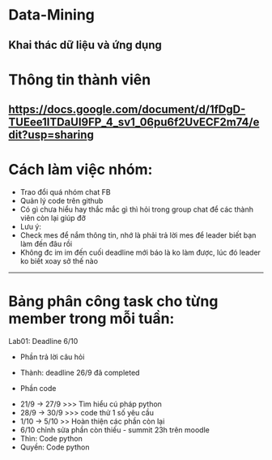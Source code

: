 # Data-Mining
Khai thác dữ liệu và ứng dụng
-------------
# Thông tin thành viên
https://docs.google.com/document/d/1fDgD-TUEee1ITDaUI9FP_4_sv1_06pu6f2UvECF2m74/edit?usp=sharing
-------------
# Cách làm việc nhóm:
 - Trao đổi quá nhóm chat FB
 - Quản lý code trên github
 - Có gì chưa hiểu hay thắc mắc gì thì hỏi trong group chat để các thành viên còn lại giúp đỡ
 - Lưu ý:
 - Check mes để nắm thông tin, nhớ là phải trả lời mes để leader biết bạn làm đến đâu rồi
 - Không đc im im đến cuối deadline mới báo là ko làm được, lúc đó leader ko biết xoay sở thế nào
-------------
# Bảng phân công task cho từng member trong mỗi tuần:
Lab01: Deadline 6/10
+ Phần trả lời câu hỏi 
- Thành: deadline 26/9 đã completed
+ Phần code 
- 21/9 -> 27/9 >>> Tìm hiểu cú pháp python
- 28/9 -> 30/9 >>> code thử 1 số yêu cầu
- 1/10 -> 5/10 >> Hoàn thiện các phần còn lại
- 6/10 chỉnh sửa phần còn thiếu - summit 23h trên moodle
- Thìn: Code python
- Quyền: Code python
